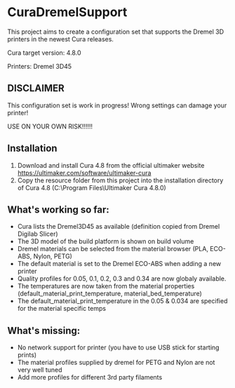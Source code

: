 # CuraDremelSupport
This project aims to create a configuration set that supports the Dremel 3D printers in the newest Cura releases.

Cura target version: 4.8.0

Printers: Dremel 3D45

## DISCLAIMER
This configuration set is work in progress! Wrong settings can damage your printer!

USE ON YOUR OWN RISK!!!!!!

## Installation
1. Download and install Cura 4.8 from the official ultimaker website https://ultimaker.com/software/ultimaker-cura
2. Copy the resource folder from this project into the installation directory of Cura 4.8 (C:\Program Files\Ultimaker Cura 4.8.0\)

## What's working so far:
- Cura lists the Dremel3D45 as available (definition copied from Dremel Digilab Slicer)
- The 3D model of the build platform is shown on build volume
- Dremel materials can be selected from the material browser (PLA, ECO-ABS, Nylon, PETG)
- The default material is set to the Dremel ECO-ABS when adding a new printer
- Quality profiles for 0.05, 0.1, 0.2, 0.3 and 0.34 are now globaly available.
- The temperatures are now taken from the material properties (default_material_print_temperature, material_bed_temperature)
- The default_material_print_temperature in the 0.05 & 0.034 are specified for the material specific temps

## What's missing:
- No network support for printer (you have to use USB stick for starting prints)
- The material profiles supplied by dremel for PETG and Nylon are not very well tuned
- Add more profiles for different 3rd party filaments
